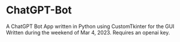# ChatGPT-Bot
A ChatGPT Bot App written in Python using CustomTkinter for the GUI 
Written during the weekend of Mar 4, 2023.
Requires an openai key.
